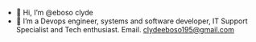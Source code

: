 - 👋 Hi, I’m @eboso clyde
- 👀 I’m a Devops engineer, systems and software developer, IT Support Specialist and Tech enthusiast.
Email. clydeeboso195@gmail.com

<!---
eboso/eboso is a ✨ special ✨ repository because its `README.md` (this file) appears on your GitHub profile.
You can click the Preview link to take a look at your changes.
--->
